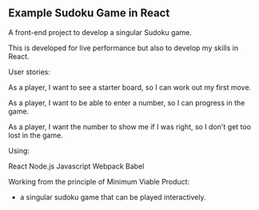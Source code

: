 ## Example Sudoku Game in React

A front-end project to develop a singular Sudoku game.

This is developed for live performance but also to develop my skills in React.

User stories:

As a player, I want to see a starter board, so I can work out my first move.

As a player, I want to be able to enter a number, so I can progress in the game.

As a player, I want the number to show me if I was right, so I don't get too lost in the game.

Using:

React
Node.js
Javascript
Webpack
Babel

Working from the principle of Minimum Viable Product:
 - a singular sudoku game that can be played interactively.